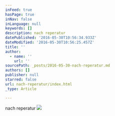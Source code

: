 ```yaml
---
inFeed: true
hasPage: true
inNav: false
inLanguage: null
keywords: []
description: nach reperatur
datePublished: '2016-05-30T10:56:34.933Z'
dateModified: '2016-05-30T10:56:25.457Z'
title: ''
author:
  - name: ''
    url: ''
sourcePath: _posts/2016-05-30-nach-reperatur.md
authors: []
publisher: null
starred: false
url: nach-reperatur/index.html
_type: Article

---
```

nach reperatur
![](https://s3-us-west-2.amazonaws.com/the-grid-img/p/3db1c7dcfcbc38e1a619c0a0abe26ab2d3d6494d.jpg)